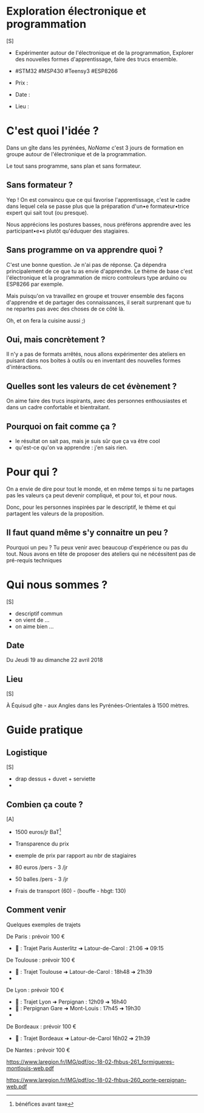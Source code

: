 # Exploration électronique et programmation

[S]

- Expérimenter autour de l'électronique et de la programmation, Explorer des nouvelles formes d'apprentissage, faire des trucs ensemble.

- #STM32 #MSP430 #Teensy3 #ESP8266
- Prix :
- Date :
- Lieu :


# C'est quoi l'idée ?

Dans un gîte dans les pyrénées, *NoName* c'est 3 jours de formation en groupe autour de l'électronique et de la programmation.

Le tout sans programme, sans plan et sans formateur.

## Sans formateur ?

Yep ! On est convaincu que ce qui favorise l'apprentissage, c'est le cadre dans lequel cela se passe plus que la préparation d'un•e formateur•trice expert qui sait tout (ou presque).

Nous apprécions les postures basses, nous préférons apprendre avec les participant•e•s plutôt qu'éduquer des stagiaires.

## Sans programme on va apprendre quoi ?

C'est une bonne question. Je n'ai pas de réponse. Ça dépendra principalement de ce que tu as envie d'apprendre. 
Le thème de base c'est l'électronique et la programmation de micro controleurs type arduino ou ESP8266 par exemple. 

Mais puisqu'on va travaillez en groupe et trouver ensemble des façons d'apprendre et de partager des connaissances, il serait surprenant que tu ne repartes pas avec des choses de ce côté là.

Oh, et on fera la cuisine aussi ;)

## Oui, mais concrètement ?

Il n'y a pas de formats arrêtés, nous allons expérimenter des ateliers en puisant dans nos boites à outils ou en inventant des nouvelles formes d'intéractions.

## Quelles sont les valeurs de cet évènement ?

On aime faire des trucs inspirants, avec des personnes enthousiastes et dans un cadre confortable et bientraitant.

## Pourquoi on fait comme ça ?
- le résultat on sait pas, mais je suis sûr que ça va être cool
- qu'est-ce qu'on va apprendre : j'en sais rien.

# Pour qui ?

On a envie de dire pour tout le monde, et en même temps si tu ne partages pas les valeurs ça peut devenir compliqué, et pour toi, et pour nous.

Donc, pour les personnes inspirées par le descriptif, le thème et qui partagent les valeurs de la proposition.

## Il faut quand même s'y connaitre un peu ?

Pourquoi un peu ? Tu peux venir avec beaucoup d'expérience ou pas du tout. Nous avons en tête de proposer des ateliers qui ne nécéssitent pas de pré-requis techniques

# Qui nous sommes ?

[S]

- descriptif commun
- on vient de ...
- on aime bien ...

## Date
Du Jeudi 19 au dimanche 22 avril 2018

## Lieu

[S]

À Équisud gîte - aux Angles dans les Pyrénées-Orientales à 1500 mètres.

# Guide pratique

## Logistique

[S]

- drap dessus + duvet + serviette
- 

## Combien ça coute ?

[A]

- 1500 euros/jr BaT[^1]
- Transparence du prix

- exemple de prix par rapport au nbr de stagiaires

- 80 euros /pers - 3 /jr
- 50 balles /pers - 3 /jr

- Frais de transport (60) - (bouffe - hbgt: 130)

## Comment venir

Quelques exemples de trajets

De Paris : prévoir 100 €
- 🚂 : Trajet Paris Austerlitz ➜ Latour-de-Carol : 21:06 ➜ 09:15

De Toulouse : prévoir 100 €
- 🚂 : Trajet Toulouse ➜ Latour-de-Carol : 18h48 ➜ 21h39
- 
De Lyon : prévoir 100 €
- 🚂 : Trajet Lyon ➜ Perpignan : 12h09 ➜ 16h40
- 🚌 : Perpignan Gare ➜ Mont-Louis : 17h45 ➜ 19h30
- 
De Bordeaux : prévoir 100 €
- 🚂 : Trajet Bordeaux ➜ Latour-de-Carol 16h02 ➜ 21h39

De Nantes : prévoir 100 €

https://www.laregion.fr/IMG/pdf/oc-18-02-fhbus-261_formigueres-montlouis-web.pdf

https://www.laregion.fr/IMG/pdf/oc-18-02-fhbus-260_porte-perpignan-web.pdf


[^1]: bénéfices avant taxe
